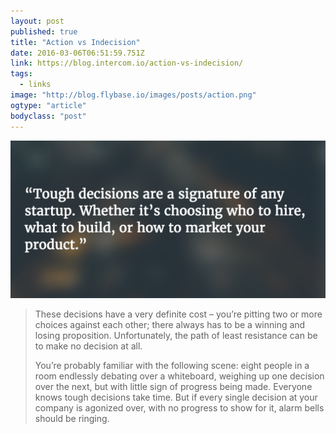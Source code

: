 ```yaml
---
layout: post 
published: true 
title: "Action vs Indecision" 
date: 2016-03-06T06:51:59.751Z 
link: https://blog.intercom.io/action-vs-indecision/
tags:
  - links
image: "http://blog.flybase.io/images/posts/action.png"
ogtype: "article"
bodyclass: "post"
---
```


<div class="box-wrap"><div class="box">
	<img src="/images/posts/action.png" />
</div></div>

> These decisions have a very definite cost – you’re pitting two or more choices against each other; there always has to be a winning and losing proposition. Unfortunately, the path of least resistance can be to make no decision at all.
> 
> You’re probably familiar with the following scene: eight people in a room endlessly debating over a whiteboard, weighing up one decision over the next, but with little sign of progress being made. Everyone knows tough decisions take time. But if every single decision at your company is agonized over, with no progress to show for it, alarm bells should be ringing.